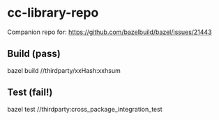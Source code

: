 # cc-library-repo

Companion repo for: https://github.com/bazelbuild/bazel/issues/21443

## Build (pass)
bazel build //thirdparty/xxHash:xxhsum

## Test (fail!)
bazel test //thirdparty:cross_package_integration_test 
